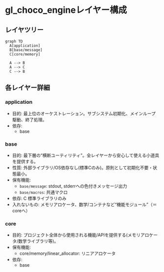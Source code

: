 # gl_choco_engineレイヤー構成

## レイヤツリー

```mermaid
graph TD
  A[application]
  B[base/message]
  C[core/memory]

  A --> B
  A --> C
  C --> B
```

## 各レイヤー詳細

### application

- 目的: 最上位のオーケストレーション。サブシステム初期化、メインループ駆動、終了処理。
- 依存:
  - base

### base

- 目的: 最下層の“横断ユーティリティ”。全レイヤーから安心して使える小道具を提供する。
- 性質: 外部ライブラリ/OS依存なし(標準Cのみ)。原則として初期化不要・状態最小。
- 保有機能:
  - `base/message`: stdout, stderrへの色付きメッセージ出力
  - `base/macros`: 共通マクロ
- 依存: C 標準ライブラリのみ
- 入れないもの: メモリアロケータ、数学/コンテナなど“機能モジュール”（＝coreへ）

### core

- 目的: プロジェクト全体から使用される機能/APIを提供する(メモリアロケータ/数学ライブラリ等)。
- 保有機能:
  - core/memory/linear_allocator: リニアアロケータ
- 依存:
  - base
